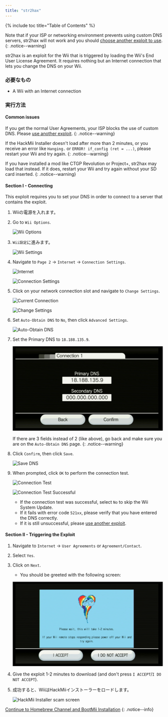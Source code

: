 ```yaml
---
title: "str2hax"
---
```


{% include toc title="Table of Contents" %}

Note that if your ISP or networking environment prevents using custom DNS servers, str2hax will not work and you should [choose another exploit to use](get-started).
{: .notice--warning}

str2hax is an exploit for the Wii that is triggered by loading the Wii's End User License Agreement. It requires nothing but an Internet connection that lets you change the DNS on your Wii.

### 必要なもの

* A Wii with an Internet connection

### 実行方法

#### Common issues

If you get the normal User Agreements, your ISP blocks the use of custom DNS. Please [use another exploit](get-started).
{: .notice--warning}

If the HackMii Installer doesn't load after more than 2 minutes, or you receive an error like `Hanging.` or `ERROR! if_config (ret = ...)`, please restart your Wii and try again.
{: .notice--warning}

If you have installed a mod like CTGP Revolution or Project+, str2hax may load that instead. If it does, restart your Wii and try again without your SD card inserted.
{: .notice--warning}

#### Section I - Connecting

This exploit requires you to set your DNS in order to connect to a server that contains the exploit.

1. Wiiの電源を入れます。
1. Go to `Wii Options`.

    ![Wii Options](/images/riiconnect24/Internet_1.png)

1. `Wii設定`に進みます。

    ![Wii Settings](/images/riiconnect24/Internet_2.png)

1. Navigate to `Page 2` -> `Internet` -> `Connection Settings`.

    ![Internet](/images/riiconnect24/Internet_3.png)

    ![Connection Settings](/images/riiconnect24/Internet_4.png)

1. Click on your network connection slot and navigate to `Change Settings`.

    ![Current Connection](/images/riiconnect24/Internet_5.png)

    ![Change Settings](/images/riiconnect24/Internet_6.png)

1. Set `Auto-Obtain DNS` to `No`, then click `Advanced Settings`.

    ![Auto-Obtain DNS](/images/riiconnect24/Internet_7.png)

1. Set the Primary DNS to `18.188.135.9`.

    ![str2hax DNS](/images/exploits/str2hax/dns.png)

    If there are 3 fields instead of 2 (like above), go back and make sure you are on the `Auto-Obtain DNS` page.
    {: .notice--warning}

1. Click `Confirm`, then click `Save`.

    ![Save DNS](/images/riiconnect24/Internet_10.png)

1. When prompted, click `OK` to perform the connection test.

    ![Connection Test](/images/riiconnect24/Internet_11.png)

    ![Connection Test Successful](/images/riiconnect24/Internet_12.png)

    + If the connection test was successful, select `No` to skip the Wii System Update.
    + If it fails with error code `521xx`, please verify that you have entered the DNS correctly.
    + If it is still unsuccessful, please [use another exploit](get-started).

#### Section II - Triggering the Exploit

1. Navigate to `Internet` -> `User Agreements` or `Agreement/Contact`.
1. Select `Yes`.
1. Click on `Next`.
    + You should be greeted with the following screen:

    ![str2hax EULA page](/images/exploits/str2hax/EULA.png)

1. Give the exploit 1-2 minutes to download (and don't press `I ACCEPT`/`I DO NOT ACCEPT`).
1. 成功すると、WiiはHackMiiインストーラーをロードします。

    ![HackMii Installer scam screen](/images/hackmii/scam.png)

[Continue to Homebrew Channel and BootMii Installation](hbc)
{: .notice--info}
